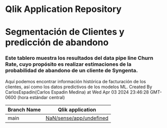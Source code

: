 # Qlik Application Repository 
# Segmentación de Clientes y predicción de abandono
### Este tablero muestra los resultados del data pipe line  Churn Rate, cuyo propósito es realizar estimaciones de la probabilidad de abandono de un cliente de Syngenta.

Aquí podemos encontrar información histórica de facturación de los clientes, así como los datos predictivos de los modelos ML.
Created By CarlosEspadin(Carlos Espadin Medina) at Wed Apr 03 2024 23:46:28 GMT-0600 (hora estándar central)

Branch Name|Qlik application
---|---
main|[NaN/sense/app/undefined](NaN/sense/app/undefined)